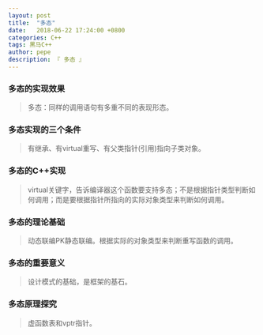```yaml
---
layout: post
title:  "多态"
date:   2018-06-22 17:24:00 +0800
categories: C++
tags: 黑马C++
author: pepe
description: 『 多态 』
---
```


### **多态的实现效果**
> 多态：同样的调用语句有多重不同的表现形态。

### **多态实现的三个条件**
> 有继承、有virtual重写、有父类指针(引用)指向子类对象。

### **多态的C++实现**
> virtual关键字，告诉编译器这个函数要支持多态；不是根据指针类型判断如何调用；而是要根据指针所指向的实际对象类型来判断如何调用。

### **多态的理论基础**
> 动态联编PK静态联编。根据实际的对象类型来判断重写函数的调用。

### **多态的重要意义**
> 设计模式的基础，是框架的基石。

### **多态原理探究**
> 虚函数表和vptr指针。


    
    
    
    
    
    
    
    
    
    
    
    
    
    
    
    
    
    
    
    
    
    
    
    
    
    
    
    
    
    
    
    
    
    
    
    
    
    
    
    
    
    
    
    
    
    
    
    
    
    
    
    
    
    
    
    
    
    
    
    
    
    
    
    
    
    
    
    
    
    
    
    













